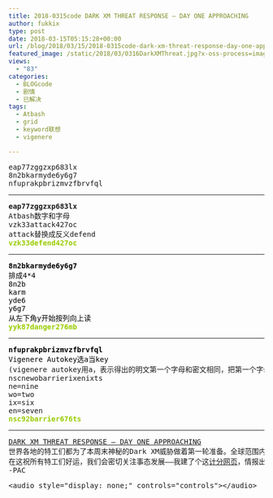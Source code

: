 ```yaml
---
title: 2018-0315code DARK XM THREAT RESPONSE — DAY ONE APPROACHING
author: fukkix
type: post
date: 2018-03-15T05:15:28+00:00
url: /blog/2018/03/15/2018-0315code-dark-xm-threat-response-day-one-approaching/
featured_image: /static/2018/03/0316DarkXMThreat.jpg?x-oss-process=image/resize,m_fill,w_700,h_220
views:
  - "83"
categories:
  - BLOGcode
  - 剧情
  - 已解决
tags:
  - Atbash
  - grid
  - keyword联想
  - vigenere

---
```

<pre>eap77zggzxp683lx
8n2bkarmyde6y6g7
nfuprakpbrizmvzfbrvfql<!--more--></pre>

* * *

<pre><strong>eap77zggzxp683lx
</strong>Atbash数字和字母
vzk33attack427oc
attack替换成反义defend
<span style="color: #99cc00;"><strong>vzk33defend427oc</strong></span></pre>

* * *

<pre><span style="color: #000000;"><strong>8n2bkarmyde6y6g7
</strong>排成4*4
8n2b
karm
yde6
y6g7
从左下角y开始按列向上读
</span><span style="color: #99cc00;"><strong>yyk87danger276mb</strong></span></pre>

* * *

<pre><span style="color: #000000;"><strong>nfuprakpbrizmvzfbrvfql
</strong>Vigenere Autokey选a当key</span>
(vigenere autokey用a，表示得出的明文第一个字母和密文相同，把第一个字母补充到key的a之后，明文的第二个字母会变，变化后的字母再补充到key的第三位，以此类推）
nscnewobarrierixenixts
ne=nine
wo=two
ix=six
en=seven
<span style="color: #99cc00;"><strong>nsc92barrier676ts</strong></span></pre>

* * *

<pre><a href="http://investigate.ingress.com/2018/03/16/dark-xm-threat-response-day-one-approaching/">DARK XM THREAT RESPONSE — DAY ONE APPROACHING</a>
世界各地的特工们都为了本周末神秘的Dark XM威胁做着第一轮准备。全球范围内，每个阵营争夺Portal所有权的战斗如火如荼，许多城市的特工们也准备好在指定的只有自己阵营知道的portal进行大规模的Link-bursts(针包活动)。
在这祝所有特工们好运，我们会密切关注事态发展——我建了个这<a href="http://investigate.ingress.com/scoreboard-dark-xm-threat-and-response/">计分网页</a>，情报出现以后会更新于此。
-PAC</pre>

<pre><span id="output"></span>&lt;audio style="display: none;" controls="controls">&lt;/audio></pre>

<audio style="display: none;" controls="controls"></audio>